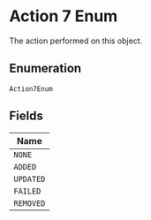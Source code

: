 
# Action 7 Enum

The action performed on this object.

## Enumeration

`Action7Enum`

## Fields

| Name |
|  --- |
| `NONE` |
| `ADDED` |
| `UPDATED` |
| `FAILED` |
| `REMOVED` |

